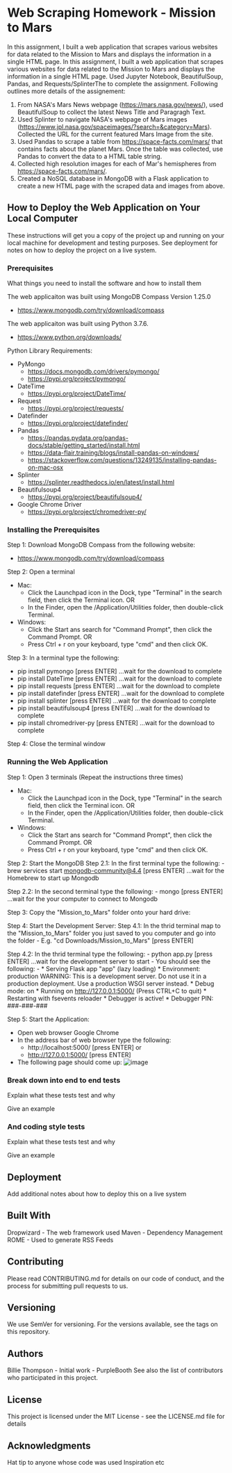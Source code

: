 # Web Scraping Homework - Mission to Mars

In this assignment, I built a web application that scrapes various websites for data related to the Mission to Mars and displays the information in a single HTML page.
In this assignment, I built a web application that scrapes various websites for data related to the Mission to Mars and displays the information in a single HTML page. Used Jupyter Notebook, BeautifulSoup, Pandas, and Requests/SplinterThe to complete the assignment. Following outlines more details of the assignement:
1) From NASA's Mars News webpage (https://mars.nasa.gov/news/), used BeautifulSoup to collect the latest News Title and Paragragh Text. 
2) Used Splinter to navigate NASA's webpage of Mars images (https://www.jpl.nasa.gov/spaceimages/?search=&category=Mars). Collected the URL for the current featured Mars Image from the site.
3) Used Pandas to scrape a table from https://space-facts.com/mars/ that contains facts about the planet Mars. Once the table was collected, use Pandas to convert the data to a HTML table string.
4) Collected high resolution images for each of Mar's hemispheres from https://space-facts.com/mars/. 
5) Created a NoSQL database in MongoDB with a Flask application to create a new HTML page with the scraped data and images from above.


## How to Deploy the Web Application on Your Local Computer

These instructions will get you a copy of the project up and running on your local machine for development and testing purposes. See deployment for notes on how to deploy the project on a live system.

### Prerequisites
What things you need to install the software and how to install them

The web applicaiton was built using MongoDB Compass Version 1.25.0
  - https://www.mongodb.com/try/download/compass

The web applicaiton was built using Python 3.7.6.
  - https://www.python.org/downloads/

Python Library Requirements:  
- PyMongo
  - https://docs.mongodb.com/drivers/pymongo/
  - https://pypi.org/project/pymongo/
- DateTime
  - https://pypi.org/project/DateTime/
- Request
  - https://pypi.org/project/requests/
- Datefinder
  - https://pypi.org/project/datefinder/
- Pandas
  - https://pandas.pydata.org/pandas-docs/stable/getting_started/install.html
  - https://data-flair.training/blogs/install-pandas-on-windows/
  - https://stackoverflow.com/questions/13249135/installing-pandas-on-mac-osx
- Splinter
  - https://splinter.readthedocs.io/en/latest/install.html
- Beautifulsoup4
  - https://pypi.org/project/beautifulsoup4/
- Google Chrome Driver
  - https://pypi.org/project/chromedriver-py/


### Installing the Prerequisites

Step 1: Download MongoDB Compass from the following website:
  - https://www.mongodb.com/try/download/compass

Step 2: Open a terminal
  - Mac: 
    - Click the Launchpad icon in the Dock, type "Terminal" in the search field, then click the Terminal icon.
                OR
    - In the Finder, open the /Application/Utilities folder, then double-click Terminal. 
  - Windows: 
    - Click the Start ans search for "Command Prompt", then click the Command Prompt. 
                OR 
    - Press Ctrl + r on your keyboard, type "cmd" and then click OK. 

Step 3: In a terminal type the following:

  - pip install pymongo [press ENTER] ...wait for the download to complete
  - pip install DateTime [press ENTER] ...wait for the download to complete
  - pip install requests [press ENTER] ...wait for the download to complete
  - pip install datefinder [press ENTER] ...wait for the download to complete
  - pip install splinter [press ENTER] ...wait for the download to complete
  - pip install beautifulsoup4 [press ENTER] ...wait for the download to complete
  - pip install chromedriver-py [press ENTER] ...wait for the download to complete

Step 4: Close the terminal window


### Running the Web Application 

Step 1: Open 3 terminals (Repeat the instructions three times)
  - Mac: 
    - Click the Launchpad icon in the Dock, type "Terminal" in the search field, then click the Terminal icon.
                OR
    - In the Finder, open the /Application/Utilities folder, then double-click Terminal. 
  - Windows: 
    - Click the Start ans search for "Command Prompt", then click the Command Prompt. 
                OR 
    - Press Ctrl + r on your keyboard, type "cmd" and then click OK. 

Step 2: Start the MongoDB
  Step 2.1: In the first terminal type the following:
    - brew services start mongodb-community@4.4 [press ENTER] ...wait for the Homebrew to start up Mongodb
      
  Step 2.2: In the second terminal type the following:
    - mongo [press ENTER] ...wait for the your computer to connect to Mongodb

Step 3: Copy the "Mission_to_Mars" folder onto your hard drive:
  
Step 4: Start the Development Server:
  Step 4.1: In the thrid terminal map to the "Mission_to_Mars" folder you just saved to you computer and go into the folder
    - E.g. "cd Downloads/Mission_to_Mars" [press ENTER]

  Step 4.2: In the thrid terminal type the following:
    - python app.py [press ENTER] ...wait for the development server to start
      - You should see the following:
        -  * Serving Flask app "app" (lazy loading)
           * Environment: production
             WARNING: This is a development server. Do not use it in a production deployment.
             Use a production WSGI server instead.
           * Debug mode: on
           * Running on http://127.0.0.1:5000/ (Press CTRL+C to quit)
           * Restarting with fsevents reloader
           * Debugger is active!
           * Debugger PIN: ###-###-###

Step 5: Start the Application:
  - Open web browser Google Chrome
  - In the address bar of web browser type the following:
    - http://localhost:5000/ [press ENTER]
              or
    - http://127.0.0.1:5000/ [press ENTER]
  - The following page should come up:
![image](https://user-images.githubusercontent.com/67811128/113222942-b6af2200-924d-11eb-921f-2c75d8e63396.png)


### Break down into end to end tests

Explain what these tests test and why

Give an example

### And coding style tests

Explain what these tests test and why

Give an example

## Deployment

Add additional notes about how to deploy this on a live system

## Built With

Dropwizard - The web framework used
Maven - Dependency Management
ROME - Used to generate RSS Feeds

## Contributing

Please read CONTRIBUTING.md for details on our code of conduct, and the process for submitting pull requests to us.

## Versioning

We use SemVer for versioning. For the versions available, see the tags on this repository.

## Authors

Billie Thompson - Initial work - PurpleBooth
See also the list of contributors who participated in this project.

## License

This project is licensed under the MIT License - see the LICENSE.md file for details

## Acknowledgments

Hat tip to anyone whose code was used
Inspiration
etc
